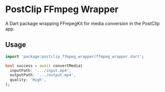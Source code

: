 # PostClip FFmpeg Wrapper

A Dart package wrapping FFmpegKit for media conversion in the PostClip app.

## Usage
```dart
import 'package:postclip_ffmpeg_wrapper/ffmpeg_wrapper.dart';

bool success = await convertMedia(
  inputPath: '.../input.mp4',
  outputPath: '.../output.mp4',
  quality: 'High',
);
